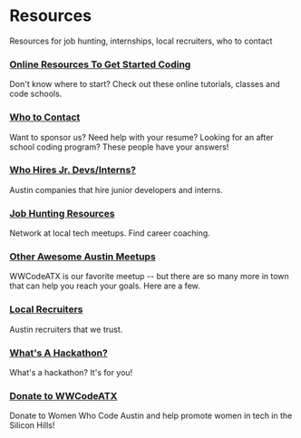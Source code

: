 Resources
=========================
Resources for job hunting, internships, local recruiters, who to contact

### [Online Resources To Get Started Coding](getting_started.md)
Don't know where to start? Check out these online tutorials, classes and code schools.

### [Who to Contact](contacts.md)
Want to sponsor us? Need help with your resume? Looking for an after school coding program? These people have your answers!

### [Who Hires Jr. Devs/Interns?](jr_dev_companies.md)
Austin companies that hire junior developers and interns.

### [Job Hunting Resources](job_hunting_resources.md)
Network at local tech meetups. Find career coaching.

### [Other Awesome Austin Meetups](awesome_meetups.md)
WWCodeATX is our favorite meetup -- but there are so many more in town that can help you reach your goals. Here are a few.

### [Local Recruiters](atx_recruiters.md)
Austin recruiters that we trust.

### [What's A Hackathon?](hackathon.md)
What's a hackathon? It's for you!

### [Donate to WWCodeATX](donate_WWCodeATX.md)
Donate to Women Who Code Austin and help promote women in tech in the Silicon Hills!
